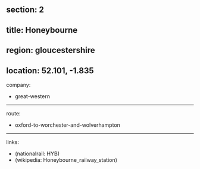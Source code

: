 section: 2
----
title: Honeybourne
----
region: gloucestershire
----
location: 52.101, -1.835
----
company:
- great-western
----
route:
- oxford-to-worchester-and-wolverhampton
----
links:
- (nationalrail: HYB)
- (wikipedia: Honeybourne_railway_station)
